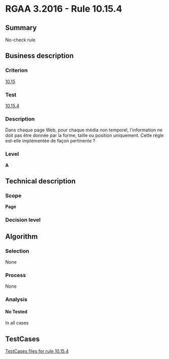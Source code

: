 # RGAA 3.2016 - Rule 10.15.4

## Summary
No-check rule


## Business description

### Criterion
[10.15](http://references.modernisation.gouv.fr/rgaa-accessibilite/criteres.html#crit-10-15)

### Test
[10.15.4](http://references.modernisation.gouv.fr/rgaa-accessibilite/criteres.html#test-10-15-4)

### Description
Dans chaque page Web, pour chaque média non temporel, l’information ne doit pas être donnée par la forme, taille ou position uniquement. Cette règle est-elle implémentée de façon pertinente ?

### Level
**A**


## Technical description

### Scope
**Page**

### Decision level


## Algorithm

### Selection
None

### Process
None

### Analysis

#### No Tested
In all cases


##  TestCases

[TestCases files for rule 10.15.4](https://github.com/Asqatasun/Asqatasun/tree/RGAA_3.2016/rules/rules-rgaa3.2016/src/test/resources/testcases/rgaa32016/Rgaa32016Rule101504/)


